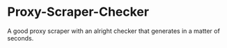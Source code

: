 # Proxy-Scraper-Checker
A good proxy scraper with an alright checker that generates in a matter of seconds.
